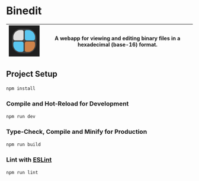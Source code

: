 # Binedit

|![Binedit logo](/public/icon.svg "App Icon") | A webapp for viewing and editing binary files in a hexadecimal (base-16) format. |
|-|-|

## Project Setup

```sh
npm install
```

### Compile and Hot-Reload for Development

```sh
npm run dev
```

### Type-Check, Compile and Minify for Production

```sh
npm run build
```

### Lint with [ESLint](https://eslint.org/)

```sh
npm run lint
```
